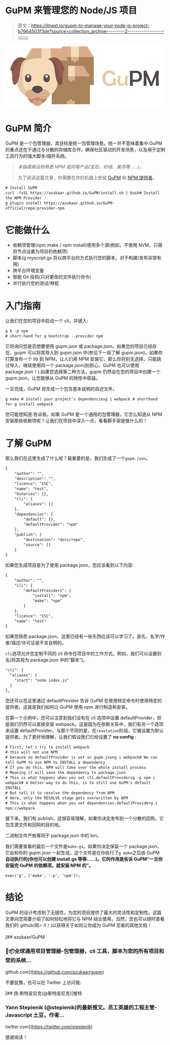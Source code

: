 # GuPM 来管理您的 Node/JS 项目

> 原文：<https://itnext.io/gupm-to-manage-your-node-js-project-b7664503f3de?source=collection_archive---------2----------------------->

![](img/f0ce71306809cb3ae7af5bf59d25e6f9.png)

# GuPM 简介

GuPM 是一个包管理器，其目标是统一包管理场景。统一并不意味着集中:GuPM 的重点还在于通过与分散的存储库合作，确保社区驱动的开发场景，以及用于定制工具行为的强大脚本/插件系统。

> *本指南假设你熟悉 NPM 或同等产品(宝石、纱线、美芬等……)。*
> 
> 为了阅读这篇文章，你需要在你的机器上安装 [GuPM](https://github.com/azukaar/gupm) 和 [NPM 提供者](https://github.com/azukaar/gupm-official)。

```
# Install GUPM
curl -fsSL https://azukaar.github.io/GuPM/install.sh | bash# Install the NPM Provider
g plugin install https://azukaar.github.io/GuPM-official/repo:provider-npm
```

# 它能做什么

*   依赖项管理(npm make / npm install)使用多个源(例如，不使用 NVM，只需将节点设置为项目的依赖项)
*   脚本(g myscript.gs 将以跨平台的方式执行您的脚本，对于构建/发布非常有用)
*   跨平台环境变量
*   智能 Git 挂钩(只对更改的文件执行命令)
*   并行执行您的测试/林挺

# 入门指南

让我们在您的项目中启动一个 cli，并键入:

```
g b -p npm
# short-hand for g bootstrap --provider npm
```

它将询问您是否想要使用 gupm.json 或 package.json。如果您的项目已经存在，gupm 可以将其导入到 gupm.json 中(参见下一段了解 gupm.json)。如果你打算发布一个 lib 到 NPM，让人们用 NPM 安装它，那么你将别无选择，只能跳过导入，继续使用同一个 package.json(别担心，GuPM 也可以使用 package.json！).如果您选择第二种方法，gupm 仍然会在您的项目中创建一个 gupm.json，让您能够从 GuPM 的特性中获益。

一旦完成，GuPM 将生成一个包含基本说明的自述文件。

```
g make # Install your project's dependenciesg i webpack # shorthand for g install webpack
```

您可能想知道:告诉我，如果 GuPM 是一个通用的包管理器，它怎么知道从 NPM 安装那些依赖项呢？让我们在项目中深入一点，看看脚手架是做什么的！

# 了解 GuPM

那么我们在这里生成了什么呢？最重要的是，我们生成了一个`gupm.json`。

```
{
    "author": "",
    "description": "",
    "licence": "ISC",
    "name": "test",
    "binaries": {},
    "cli": {
        "aliases": {}
    },
    "dependencies": {
        "default": {},
        "defaultProvider": "npm"
    },
    "publish": {
        "destination": "docs/repo",
        "source": []
    }
}
```

如果您生成项目是为了使用 package.json，您应该看到以下内容:

```
{
    "author": "",
    "cli": {
        "defaultProviders": {
            "install": "npm",
            "make": "npm"
        }
    },
    "licence": "ISC",
    "name": "test"
}
```

如果您熟悉 package.json，这里已经有一些东西应该可以学习了。首先，名字/作者/描述/许可证是不言自明的。

`cli`选项允许您定制不同的 cli 命令在项目中的工作方式。例如，我们可以设置别名(将其视为 package.json 中的“脚本”)。

```
"cli": {
  "aliases": {
    "start": "node index.js"
  }
},
```

您还可以在这里通过 defaultProvider 告诉 GuPM 在使用特定命令时使用特定的提供者。这就是我们如何让 GuPM 使用 npm 进行制造和安装。

在第一个示例中，您可以注意到我们没有在 cli 选项中设置 defaultProvider，但是我们仍然可以直接安装 webpack。这是因为在依赖关系中，我们有另一个选项来设置 defaultProvider。与那个不同的是，在`resolution`阶段，它被设置为默认提供者。为了更好地理解，让我们假设我们已经设置了 **no config** :

```
# First, let's try to install webpack 
# this will not use NPM 
# because no defaultProvider is set in gupm.jsong i webpack# We can tell GuPM to use NPM to INSTALL a dependency
# If you do this, NPM will take over the whole install process
# Meaning it will save the dependency to package.json
# This is what happens when you set cli.defaultProvidersg -p npm i webpack# A better way to do this, is to still use GuPM's default INSTALL
# But tell it to resolve the dependency from NPM
# Here, only the RESOLVE stage gets overwritten by NPM
# This is what happens when you set dependencies.defaultProviderg i npm://webpack
```

接下来，我们有 publish，这很容易理解，如果你决定发布到一个分散的回购，它包含源文件和回购的目的地。

二进制文件严格等同于 package.json 中的 bin。

我们需要查看的最后一个文件是`make.gs`。如果你决定保留一个 package.json，它会和你的 gupm.json 一起生成，这个文件是在你执行了`g make`之后由 GuPM **自动执行的(你也可以创建 install.gs 等等……)。它的作用是告诉 GuPM“一旦你安装完 GuPM 的依赖项，就安装 NPM 的”。**

```
exec('g', ['make', '-p', 'npm']);
```

# 结论

GuPM 的设计考虑到了无缝性，为您的项目提供了最大的灵活性和定制性。这篇文章向您简要介绍了如何轻松地将它与 NPM 结合使用，当然，您也可以随时查看我们的 github(和⭐ it！)以获得关于如何让你成为 GuPM 忍者的其他文档！

[](https://github.com/azukaar/gupm) [## azukaar/GuPM

### 🐶📦全球通用项目管理器-包管理器，cli 工具，脚本为您的所有项目和您的系统…

github.com](https://github.com/azukaar/gupm) 

不要犹豫，也可以在 Twitter 上访问我:

[](https://twitter.com/stepienik) [## 扬·斯特皮尼克(@斯特皮尼克)|推特

### Yann Stepienik (@stepienik)的最新推文。员工英雄的工程主管- Javascript 土豆，作者…

twitter.com](https://twitter.com/stepienik) 

感谢阅读！